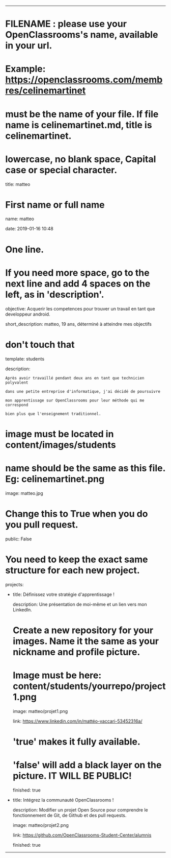 ---


# FILENAME : please use your OpenClassrooms's name, available in your url.

# Example: https://openclassrooms.com/membres/celinemartinet

# must be the name of your file. If file name is celinemartinet.md, title is celinemartinet.

# lowercase, no blank space, Capital case or special character.

title: matteo


# First name or full name

name: matteo

date: 2019-01-16 10:48


# One line.

# If you need more space, go to the next line and add 4 spaces on the left, as in 'description'.

objective: Acquerir les competences pour trouver un travail en tant que developpeur android.

short_description: matteo, 19 ans, déterminé à atteindre mes objectifs


# don't touch that

template: students

description:

    Après avoir travaillé pendant deux ans en tant que technicien polyvalent

    dans une petite entreprise d'informatique, j'ai décidé de poursuivre

    mon apprentissage sur OpenClassrooms pour leur méthode qui me correspond 

    bien plus que l'enseignement traditionnel.


# image must be located in content/images/students

# name should be the same as this file. Eg: celinemartinet.png

image: matteo.jpg


# Change this to True when you do you pull request.

public: False


# You need to keep the exact same structure for each new project.

projects:

  - title: Définissez votre stratégie d'apprentissage !

    description: Une présentation de moi-même et un lien vers mon LinkedIn.

    # Create a new repository for your images. Name it the same as your nickname and profile picture.

    # Image must be here: content/students/yourrepo/project1.png

    image: matteo/projet1.png

    link: https://www.linkedin.com/in/mattéo-vaccari-53452316a/

    # 'true' makes it fully available.

    # 'false' will add a black layer on the picture. IT WILL BE PUBLIC!

    finished: true

  - title: Intégrez la communauté OpenClassrooms !

    description: Modifier un projet Open Source pour comprendre le fonctionnement de Git, de Github et des pull requests. 

    image: matteo/projet2.png

    link: https://github.com/OpenClassrooms-Student-Center/alumnis

    finished: true


---